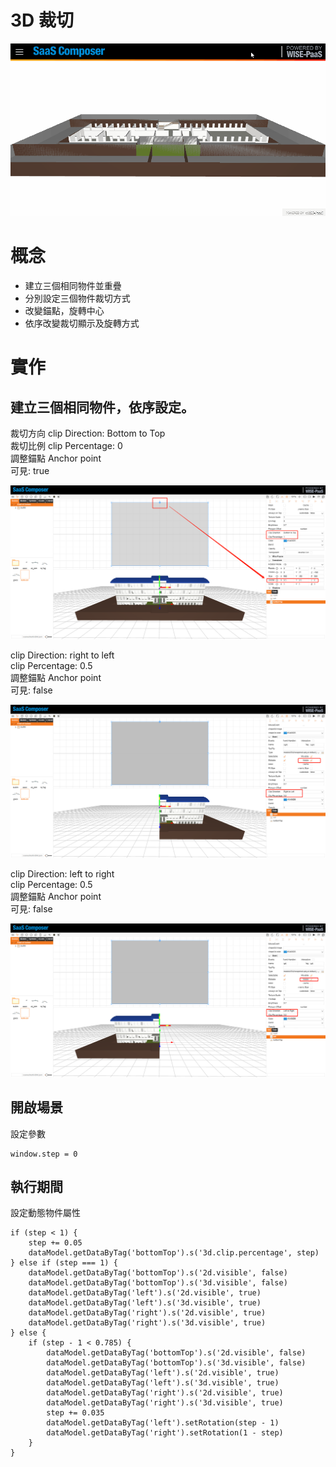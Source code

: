 
# 3D 裁切  

![3Dclip.gif](image252.gif)  

# 概念 

- 建立三個相同物件並重疊  
- 分別設定三個物件裁切方式  
- 改變錨點，旋轉中心  
- 依序改變裁切顯示及旋轉方式  

# 實作  

## 建立三個相同物件，依序設定。  

裁切方向 clip Direction: Bottom to Top  
裁切比例 clip Percentage: 0  
調整錨點 Anchor point  
可見: true  

![c_02.png](image253.png)  

clip Direction: right to left  
clip Percentage: 0.5  
調整錨點 Anchor point  
可見: false  

![c_03.png](image254.png)  

clip Direction: left to right  
clip Percentage: 0.5  
調整錨點 Anchor point  
可見: false  

![c_04.png](image255.png)  

## 開啟場景  

設定參數  

    window.step = 0


## 執行期間    

設定動態物件屬性  

    if (step < 1) {
        step += 0.05
        dataModel.getDataByTag('bottomTop').s('3d.clip.percentage', step)
    } else if (step === 1) {
        dataModel.getDataByTag('bottomTop').s('2d.visible', false)
        dataModel.getDataByTag('bottomTop').s('3d.visible', false)
        dataModel.getDataByTag('left').s('2d.visible', true)
        dataModel.getDataByTag('left').s('3d.visible', true)
        dataModel.getDataByTag('right').s('2d.visible', true)
        dataModel.getDataByTag('right').s('3d.visible', true)
    } else {
        if (step - 1 < 0.785) {
            dataModel.getDataByTag('bottomTop').s('2d.visible', false)
            dataModel.getDataByTag('bottomTop').s('3d.visible', false)
            dataModel.getDataByTag('left').s('2d.visible', true)
            dataModel.getDataByTag('left').s('3d.visible', true)
            dataModel.getDataByTag('right').s('2d.visible', true)
            dataModel.getDataByTag('right').s('3d.visible', true)
            step += 0.035
            dataModel.getDataByTag('left').setRotation(step - 1)
            dataModel.getDataByTag('right').setRotation(1 - step)
        }
    }
